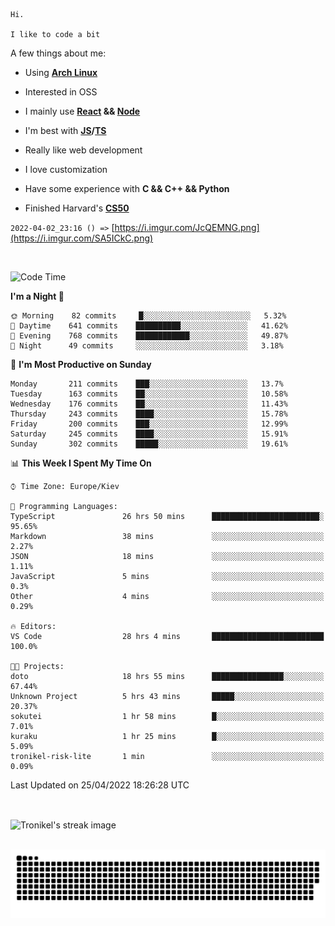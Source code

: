 ```
Hi.

I like to code a bit
```

A few things about me:

-   Using **[Arch Linux](https://archlinux.org/)**

-   Interested in OSS

-   I mainly use **[React](https://reactjs.org/) && [Node](https://nodejs.org/en/)**

-   I'm best with **[JS](https://www.javascript.com/)/[TS](https://www.typescriptlang.org/)**

-   Really like web development

-   I love customization

-   Have some experience with **C && C++ && Python**

-   Finished Harvard's **[CS50](https://cs50.harvard.edu)**

`2022-04-02_23:16 () =>` [https://i.imgur.com/JcQEMNG.png](https://i.imgur.com/SA5ICkC.png)

<br>

<!--START_SECTION:waka-->
![Code Time](http://img.shields.io/badge/Code%20Time-562%20hrs%207%20mins-blue)

**I'm a Night 🦉** 

```text
🌞 Morning    82 commits     █░░░░░░░░░░░░░░░░░░░░░░░░   5.32% 
🌆 Daytime    641 commits    ██████████░░░░░░░░░░░░░░░   41.62% 
🌃 Evening    768 commits    ████████████░░░░░░░░░░░░░   49.87% 
🌙 Night      49 commits     ░░░░░░░░░░░░░░░░░░░░░░░░░   3.18%

```
📅 **I'm Most Productive on Sunday** 

```text
Monday       211 commits    ███░░░░░░░░░░░░░░░░░░░░░░   13.7% 
Tuesday      163 commits    ██░░░░░░░░░░░░░░░░░░░░░░░   10.58% 
Wednesday    176 commits    ██░░░░░░░░░░░░░░░░░░░░░░░   11.43% 
Thursday     243 commits    ████░░░░░░░░░░░░░░░░░░░░░   15.78% 
Friday       200 commits    ███░░░░░░░░░░░░░░░░░░░░░░   12.99% 
Saturday     245 commits    ████░░░░░░░░░░░░░░░░░░░░░   15.91% 
Sunday       302 commits    █████░░░░░░░░░░░░░░░░░░░░   19.61%

```


📊 **This Week I Spent My Time On** 

```text
⌚︎ Time Zone: Europe/Kiev

💬 Programming Languages: 
TypeScript               26 hrs 50 mins      ████████████████████████░   95.65% 
Markdown                 38 mins             ░░░░░░░░░░░░░░░░░░░░░░░░░   2.27% 
JSON                     18 mins             ░░░░░░░░░░░░░░░░░░░░░░░░░   1.11% 
JavaScript               5 mins              ░░░░░░░░░░░░░░░░░░░░░░░░░   0.3% 
Other                    4 mins              ░░░░░░░░░░░░░░░░░░░░░░░░░   0.29%

🔥 Editors: 
VS Code                  28 hrs 4 mins       █████████████████████████   100.0%

🐱‍💻 Projects: 
doto                     18 hrs 55 mins      ████████████████░░░░░░░░░   67.44% 
Unknown Project          5 hrs 43 mins       █████░░░░░░░░░░░░░░░░░░░░   20.37% 
sokutei                  1 hr 58 mins        █░░░░░░░░░░░░░░░░░░░░░░░░   7.01% 
kuraku                   1 hr 25 mins        █░░░░░░░░░░░░░░░░░░░░░░░░   5.09% 
tronikel-risk-lite       1 min               ░░░░░░░░░░░░░░░░░░░░░░░░░   0.09%

```


 Last Updated on 25/04/2022 18:26:28 UTC
<!--END_SECTION:waka-->

<br>

<p><img align="center" src="https://github-readme-streak-stats.herokuapp.com/?user=Tronikelis&theme=dark" alt="Tronikel's streak image" /></p>

<br>

<img title="" src="https://raw.githubusercontent.com/Tronikelis/Tronikelis/output/github-contribution-grid-snake.svg" alt="very cool snake thingey" data-align="left">
